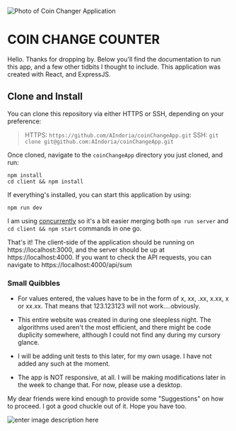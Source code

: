 ![Photo of Coin Changer Application](https://i.imgur.com/xicnpUB.png)

# COIN CHANGE COUNTER

Hello. Thanks for dropping by. Below you'll find the documentation to run this app, and a few other tidbits I thought to include. This application was created with React, and ExpressJS.

## Clone and Install

You can clone this repository via either HTTPS or SSH, depending on your preference:

> HTTPS: `https://github.com/AIndoria/coinChangeApp.git`
> SSH: `git clone git@github.com:AIndoria/coinChangeApp.git`

Once cloned, navigate to the `coinChangeApp` directory you just cloned, and run:

    npm install
    cd client && npm install

If everything's installed, you can start this application by using:

    npm run dev

I am using [concurrently](https://www.npmjs.com/package/concurrently) so it's a bit easier merging both `npm run server` and `cd client && npm start` commands in one go.

That's it! The client-side of the application should be running on https://localhost:3000, and the server should be up at https://localhost:4000. If you want to check the API requests, you can navigate to https://localhost:4000/api/sum

### Small Quibbles

- For values entered, the values have to be in the form of x, xx, .xx,
  x.xx, x or xx.xx. That means that 123.123123 will not
  work....obviously.

- This entire website was created in during one
  sleepless night. The algorithms used aren't the most efficient, and
  there might be code duplicity somewhere, although I could not find
  any during my cursory glance.

- I will be adding unit tests to this later, for my own usage. I have not added any such at the moment.

- The app is NOT responsive, at all. I will be making modifications later in the week to change that. For now, please use a desktop.

My dear friends were kind enough to provide some "Suggestions" on how to proceed. I got a good chuckle out of it. Hope you have too.

![enter image description here](https://i.imgur.com/kNJm7xV.png)
